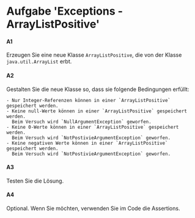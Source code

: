 # Aufgabe 'Exceptions - ArrayListPositive'

#### A1
Erzeugen Sie eine neue Klasse `ArrayListPositive`, die von der Klasse `java.util.ArrayList` erbt.

#### A2
Gestalten Sie die neue Klasse so, dass sie folgende Bedingungen erfüllt:

	- Nur Integer-Referenzen können in einer `ArrayListPositive` gespeichert werden. 
	- Keine null-Werte können in einer `ArrayListPositive` gespeichert werden. 
	  Beim Versuch wird `NullArgumentException` geworfen.
	- Keine 0-Werte können in einer `ArrayListPositive` gespeichert werden. 
	  Beim Versuch wird `NotPostivieArgumentException` geworfen.
	- Keine negativen Werte können in einer `ArrayListPositive` gespeichert werden.
	  Beim Versuch wird `NotPostivieArgumentException` geworfen.

#### A3
Testen Sie die Lösung. 

#### A4
Optional. Wenn Sie möchten, verwenden Sie im Code die Assertions.
